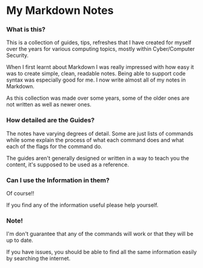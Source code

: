 # My Markdown Notes
 

### What is this?
This is a collection of guides, tips, refreshes that I have created for myself over the years for various computing topics, mostly within Cyber/Computer Security.

When I first learnt about Markdown I was really impressed with how easy it was to create simple, clean, readable notes. Being able to support code syntax was especially good for me. I now write almost all of my notes in Markdown.

As this collection was made over some years, some of the older ones are not written as well as newer ones.

### How detailed are the Guides?
The notes have varying degrees of detail. Some are just lists of commands while some explain the process of what each command does and what each of the flags for the command do.

The guides aren't generally designed or written in a way to teach you the content, it's supposed to be used as a reference.

### Can I use the Information in them?
Of course!!

If you find any of the information useful please help yourself.

### Note!

I'm don't guarantee that any of the commands will work or that they will be up to date.

If you have issues, you should be able to find all the same information easily by searching the internet.
